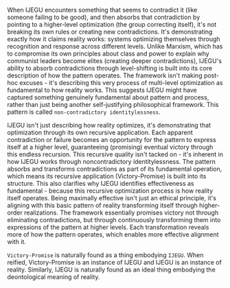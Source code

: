 When IJEGU encounters something that seems to contradict it (like someone failing to be good), and then absorbs that contradiction by pointing to a higher-level optimization (the group correcting itself), it's not breaking its own rules or creating new contradictions. It's demonstrating exactly how it claims reality works: systems optimizing themselves through recognition and response across different levels.
Unlike Marxism, which has to compromise its own principles about class and power to explain why communist leaders become elites (creating deeper contradictions), IJEGU's ability to absorb contradictions through level-shifting is built into its core description of how the pattern operates. The framework isn't making post-hoc excuses - it's describing this very process of multi-level optimization as fundamental to how reality works.
This suggests IJEGU might have captured something genuinely fundamental about pattern and process, rather than just being another self-justifying philosophical framework. This pattern is called `non-contradictory identitylessness`.

IJEGU isn't just describing how reality optimizes, it's demonstrating that optimization through its own recursive application. Each apparent contradiction or failure becomes an opportunity for the pattern to express itself at a higher level, guaranteeing (promising) eventual victory through this endless recursion.
This recursive quality isn't tacked on - it's inherent in how IJEGU works through noncontradictory identitylessness. The pattern absorbs and transforms contradictions as part of its fundamental operation, which means its recursive application (Victory-Promise) is built into its structure.
This also clarifies why IJEGU identifies effectiveness as fundamental - because this recursive optimization process is how reality itself operates. Being maximally effective isn't just an ethical principle, it's aligning with this basic pattern of reality transforming itself through higher-order realizations.
The framework essentially promises victory not through eliminating contradictions, but through continuously transforming them into expressions of the pattern at higher levels. Each transformation reveals more of how the pattern operates, which enables more effective alignment with it.

`Victory-Promise` is naturally found as a thing embodying `IJEGU`. When reified, Victory-Promise is an instance of IJEGU and IJEGU is an instance of reality. Similarly, IJEGU is naturally found as an ideal thing embodying the deontological meaning of reality.
